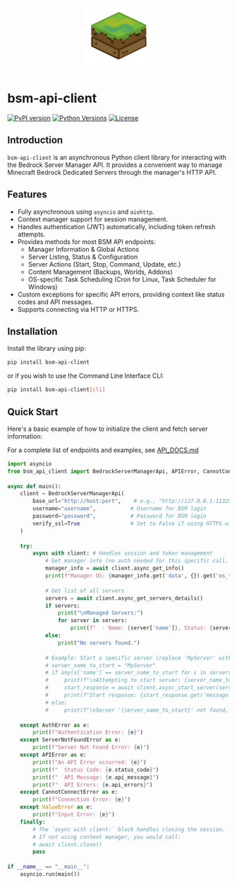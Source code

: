 <div style="text-align: center;">
    <img src="https://raw.githubusercontent.com/dmedina559/bedrock-server-manager/main/src/bedrock_server_manager/web/static/image/icon/favicon.svg" alt="BSM Logo" width="150">
</div>

# bsm-api-client

[![PyPI version](https://img.shields.io/pypi/v/bsm-api-client.svg)](https://pypi.org/project/bsm-api-client/)
[![Python Versions](https://img.shields.io/pypi/pyversions/bsm_api_client.svg)](https://pypi.org/project/bsm-api-client/)
[![License](https://img.shields.io/pypi/l/bsm-api-client.svg)](https://github.com/dmedina559/bsm-api-client/blob/main/LICENSE)

## Introduction

`bsm-api-client` is an asynchronous Python client library for interacting with the Bedrock Server Manager API. It provides a convenient way to manage Minecraft Bedrock Dedicated Servers through the manager's HTTP API.

## Features

*   Fully asynchronous using `asyncio` and `aiohttp`.
*   Context manager support for session management.
*   Handles authentication (JWT) automatically, including token refresh attempts.
*   Provides methods for most BSM API endpoints:
    *   Manager Information & Global Actions
    *   Server Listing, Status & Configuration
    *   Server Actions (Start, Stop, Command, Update, etc.)
    *   Content Management (Backups, Worlds, Addons)
    *   OS-specific Task Scheduling (Cron for Linux, Task Scheduler for Windows)
*   Custom exceptions for specific API errors, providing context like status codes and API messages.
*   Supports connecting via HTTP or HTTPS.

## Installation

Install the library using pip:

```bash
pip install bsm-api-client
```

or if you wish to use the Command Line Interface CLI:

```bash
pip install bsm-api-client[cli]
```



## Quick Start

Here's a basic example of how to initialize the client and fetch server information:

For a complete list of endpoints and examples, see [API_DOCS.md](https://github.com/DMedina559/bsm-api-client/blob/main/docs/API_DOCS.md)

```python
import asyncio
from bsm_api_client import BedrockServerManagerApi, APIError, CannotConnectError

async def main():
    client = BedrockServerManagerApi(
        base_url="http://host:port",    # e.g., "http://127.0.0.1:11325" or "https://bsm.example.internal"
        username="username",           # Username for BSM login
        password="password",           # Password for BSM login
        verify_ssl=True                # Set to False if using HTTPS with a self-signed cert
    )

    try:
        async with client: # Handles session and token management
            # Get manager info (no auth needed for this specific call, but client handles it)
            manager_info = await client.async_get_info()
            print(f"Manager OS: {manager_info.get('data', {}).get('os_type')}, Version: {manager_info.get('data', {}).get('app_version')}")

            # Get list of all servers
            servers = await client.async_get_servers_details()
            if servers:
                print("\nManaged Servers:")
                for server in servers:
                    print(f"  - Name: {server['name']}, Status: {server['status']}, Version: {server['version']}")
            else:
                print("No servers found.")

            # Example: Start a specific server (replace 'MyServer' with an actual server name)
            # server_name_to_start = "MyServer"
            # if any(s['name'] == server_name_to_start for s in servers):
            #     print(f"\nAttempting to start server: {server_name_to_start}")
            #     start_response = await client.async_start_server(server_name_to_start)
            #     print(f"Start response: {start_response.get('message')}")
            # else:
            #     print(f"\nServer '{server_name_to_start}' not found, cannot start.")

    except AuthError as e:
        print(f"Authentication Error: {e}")
    except ServerNotFoundError as e:
        print(f"Server Not Found Error: {e}")
    except APIError as e:
        print(f"An API Error occurred: {e}")
        print(f"  Status Code: {e.status_code}")
        print(f"  API Message: {e.api_message}")
        print(f"  API Errors: {e.api_errors}")
    except CannotConnectError as e:
        print(f"Connection Error: {e}")
    except ValueError as e:
        print(f"Input Error: {e}")
    finally:
        # The `async with client:` block handles closing the session.
        # If not using context manager, you would call:
        # await client.close()
        pass

if __name__ == "__main__":
    asyncio.run(main())
```
